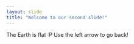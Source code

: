 ```yaml
---
layout: slide
title: "Welcome to our second slide!"
---
```

The Earth is flat :P
Use the left arrow to go back!
